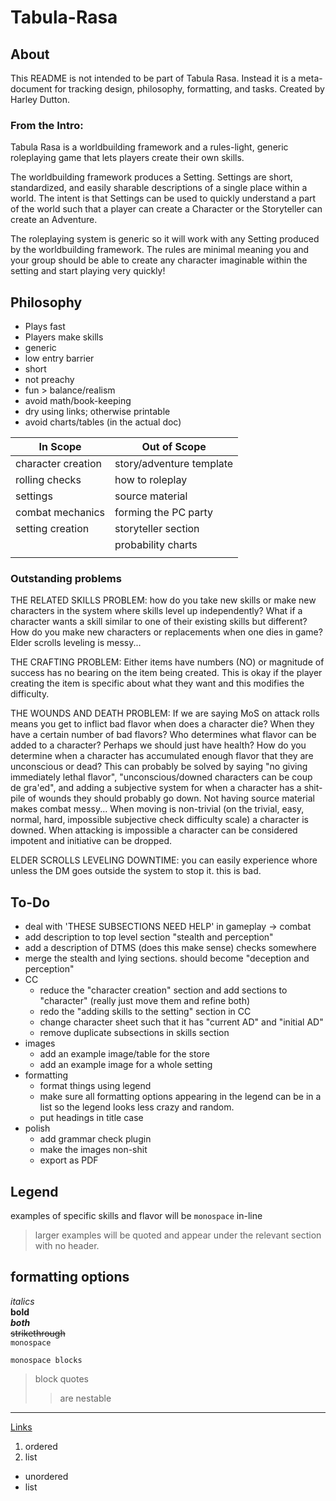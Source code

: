 # Tabula-Rasa
## About
This README is not intended to be part of Tabula Rasa. Instead it is a meta-document for tracking design, philosophy, formatting, and tasks. Created by Harley Dutton.

### From the Intro:
Tabula Rasa is a worldbuilding framework and a rules-light, generic roleplaying game that lets players create their own skills.

The worldbuilding framework produces a Setting. Settings are short, standardized, and easily sharable descriptions of a single place within a world. The intent is that Settings can be used to quickly understand a part of the world such that a player can create a Character or the Storyteller can create an Adventure.

The roleplaying system is generic so it will work with any Setting produced by the worldbuilding framework. The rules are minimal meaning you and your group should be able to create any character imaginable within the setting and start playing very quickly!

## Philosophy
- Plays fast
- Players make skills
- generic
- low entry barrier
- short
- not preachy
- fun > balance/realism
- avoid math/book-keeping
- dry using links; otherwise printable
- avoid charts/tables (in the actual doc)

| In Scope           | Out of Scope             |
| ------------------ | ------------------------ |
| character creation | story/adventure template |
| rolling checks     | how to roleplay          |
| settings           | source material          |
| combat mechanics   | forming the PC party     |
| setting creation   | storyteller section      |
|                    | probability charts       |
|                    |                          |

### Outstanding problems
THE RELATED SKILLS PROBLEM: how do you take new skills or make new characters in the system where skills level up independently? What if a character wants a skill similar to one of their existing skills but different? How do you make new characters or replacements when one dies in game? Elder scrolls leveling is messy...

THE CRAFTING PROBLEM: Either items have numbers (NO) or magnitude of success has no bearing on the item being created. This is okay if the player creating the item is specific about what they want and this modifies the difficulty.

THE WOUNDS AND DEATH PROBLEM: If we are saying MoS on attack rolls means you get to inflict bad flavor when does a character die? When they have a certain number of bad flavors? Who determines what flavor can be added to a character? Perhaps we should just have health? How do you determine when a character has accumulated enough flavor that they are unconscious or dead? This can probably be solved by saying "no giving immediately lethal flavor", "unconscious/downed characters can be coup de gra'ed", and adding a subjective system for when a character has a shit-pile of wounds they should probably go down. Not having source material makes combat messy... When moving is non-trivial (on the trivial, easy, normal, hard, impossible subjective check difficulty scale) a character is downed. When attacking is impossible a character can be considered impotent and initiative can be dropped.

ELDER SCROLLS LEVELING DOWNTIME: you can easily experience whore unless the DM goes outside the system to stop it. this is bad.

## To-Do
- deal with 'THESE SUBSECTIONS NEED HELP' in gameplay -> combat
- add description to top level section "stealth and perception"
- add a description of DTMS  (does this make sense) checks somewhere
- merge the stealth and lying sections. should become "deception and perception"
- CC
  - reduce the "character creation" section and add sections to "character" (really just move them and refine both)
  - redo the "adding skills to the setting" section in CC
  - change character sheet such that it has "current AD" and "initial AD"
  - remove duplicate subsections in skills section
- images
  - add an example image/table for the store
  - add an example image for a whole setting
- formatting
  - format things using legend
  - make sure all formatting options appearing in the legend can be in a list so the legend looks less crazy and random.
  - put headings in title case
- polish
  - add grammar check plugin
  - make the images non-shit
  - export as PDF


## Legend
examples of specific skills and flavor will be `monospace` in-line
> larger examples will be quoted and appear under the relevant section with no header.


## formatting options
<!--html style comment-->
_italics_  
__bold__  
___both___  
~~strikethrough~~  
`monospace`  
```
monospace blocks
```
> block quotes
>> are nestable  
***
[Links](#formatting-options)
1. ordered
2. list   
- unordered
- list   
